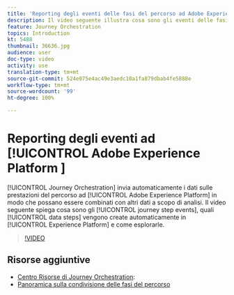 ```yaml
---
title: 'Reporting degli eventi delle fasi del percorso ad Adobe Experience Platform '
description: Il video seguente illustra cosa sono gli eventi delle fasi del percorso, quali fasi di dati vengono create automaticamente in Experience Platform e come esplorarle.
feature: Journey Orchestration
topics: Introduction
kt: 5488
thumbnail: 36636.jpg
audience: user
doc-type: video
activity: use
translation-type: tm+mt
source-git-commit: 524e075e4ac49e3aedc10a1fa879dbab4fe5888e
workflow-type: tm+mt
source-wordcount: '99'
ht-degree: 100%

---
```



# Reporting degli eventi ad [!UICONTROL Adobe Experience Platform ]

[!UICONTROL Journey Orchestration] invia automaticamente i dati sulle prestazioni del percorso ad [!UICONTROL Adobe Experience Platform] in modo che possano essere combinati con altri dati a scopo di analisi.
Il video seguente spiega cosa sono gli [!UICONTROL journey step events], quali [!UICONTROL data steps] vengono create automaticamente in [!UICONTROL Experience Platform] e come esplorarle.

>[!VIDEO](https://video.tv.adobe.com/v/36636?quality=12)

## Risorse aggiuntive

* [Centro Risorse di Journey Orchestration](https://docs.adobe.com/content/help/it-IT/journeys/using/journey-orchestration-home.html):
* [Panoramica sulla condivisione delle fasi del percorso](https://docs.adobe.com/content/help/it-IT/journeys/using/building-journeys/sharing-journey-steps/sharing-overview.html)
